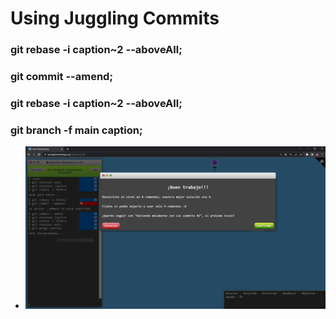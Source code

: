 # Using Juggling Commits

### git rebase -i caption~2 --aboveAll;
### git commit --amend;
### git rebase -i caption~2 --aboveAll;
### git branch -f main caption;

+ ![Imagen13](/comandos/imagenes/13.PNG)